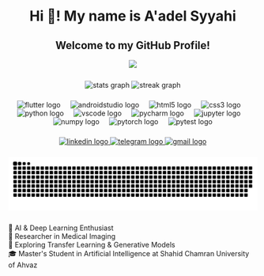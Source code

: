<h1 align="center">Hi 👋! My name is A'adel Syyahi </h1>


<h2 align="center">Welcome to my GitHub Profile!
</h2>

<!-- GIF Section (Moved after introduction) -->
<div align="center">
  <img height="300" src="https://media3.giphy.com/media/v1.Y2lkPTc5MGI3NjExZXc1ZzJjcjhqd3ljZGNtOHd1ZmM1bWNmNHYzNXpqbWp2cDNmZGl6ZSZlcD12MV9pbnRlcm5hbF9naWZfYnlfaWQmY3Q9Zw/kKefeMw8rbMVq/giphy.gif" />
</div>


###

<!-- Stats Section -->
<div align="center">
  <img src="https://github-readme-stats.vercel.app/api?username=adelsayyahi&hide_title=false&hide_rank=false&show_icons=true&include_all_commits=true&count_private=true&disable_animations=false&theme=dracula&locale=en&hide_border=false" height="150" alt="stats graph"  />
  <img src="https://streak-stats.demolab.com?user=adelsayyahi&locale=en&mode=daily&theme=dracula&hide_border=false&border_radius=5" height="150" alt="streak graph"  />
</div>

###


<!-- Skills Section (Icons aligned horizontally and sized equally) -->
<div align="center">
  <img src="https://cdn.jsdelivr.net/gh/devicons/devicon/icons/flutter/flutter-original.svg" height="40" alt="flutter logo" />
  <img width="12" />
  <img src="https://cdn.jsdelivr.net/gh/devicons/devicon/icons/androidstudio/androidstudio-original.svg" height="40" alt="androidstudio logo" />
  <img width="12" />
  <img src="https://cdn.jsdelivr.net/gh/devicons/devicon/icons/html5/html5-original.svg" height="40" alt="html5 logo" />
  <img width="12" />
  <img src="https://cdn.jsdelivr.net/gh/devicons/devicon/icons/css3/css3-original.svg" height="40" alt="css3 logo" />
  <img width="12" />
  <img src="https://cdn.jsdelivr.net/gh/devicons/devicon/icons/python/python-original.svg" height="40" alt="python logo" />
  <img width="12" />
  <img src="https://cdn.jsdelivr.net/gh/devicons/devicon/icons/vscode/vscode-original.svg" height="40" alt="vscode logo" />
  <img width="12" />
  <img src="https://cdn.jsdelivr.net/gh/devicons/devicon/icons/pycharm/pycharm-original.svg" height="40" alt="pycharm logo" />
  <img width="12" />
  <img src="https://cdn.jsdelivr.net/gh/devicons/devicon/icons/jupyter/jupyter-original.svg" height="40" alt="jupyter logo" />
  <img width="12" />
  <img src="https://cdn.jsdelivr.net/gh/devicons/devicon/icons/numpy/numpy-original.svg" height="40" alt="numpy logo" />
  <img width="12" />
  <img src="https://cdn.jsdelivr.net/gh/devicons/devicon/icons/pytorch/pytorch-original.svg" height="40" alt="pytorch logo" />
  <img width="12" />
  <img src="https://cdn.jsdelivr.net/gh/devicons/devicon/icons/pytest/pytest-original.svg" height="40" alt="pytest logo" />
</div>

###

<!-- Social Links Section -->
<div align="center">
  <a href="https://www.linkedin.com/in/a-adel-sayyahi-6b9ab5263/" target="_blank">
    <img src="https://img.shields.io/static/v1?message=LinkedIn&logo=linkedin&label=&color=0077B5&logoColor=white&labelColor=&style=for-the-badge" height="35" alt="linkedin logo" />
  </a>
  <a href="https://t.me/adelsayyahi" target="_blank">
    <img src="https://img.shields.io/static/v1?message=Telegram&logo=telegram&label=&color=2CA5E0&logoColor=white&labelColor=&style=for-the-badge" height="35" alt="telegram logo" />
  </a>
  <a href="adelsayyahi1379@gmail.com" target="_blank">
    <img src="https://img.shields.io/static/v1?message=Gmail&logo=gmail&label=&color=D14836&logoColor=white&labelColor=&style=for-the-badge" height="35" alt="gmail logo" />
  </a>
</div>

###

<!-- GitHub Contribution Snake Animation -->
<div align="center">
  <picture>
    <source media="(prefers-color-scheme: dark)" srcset="https://raw.githubusercontent.com/adelsayyahi/AdelSayyahi_Github_Profile/output/github-contribution-grid-snake-dark.svg">
    <source media="(prefers-color-scheme: light)" srcset="https://raw.githubusercontent.com/adelsayyahi/AdelSayyahi_Github_Profile/output/github-contribution-grid-snake.svg">
    <img alt="github contribution grid snake animation" src="https://raw.githubusercontent.com/adelsayyahi/AdelSayyahi_Github_Profile/output/github-contribution-grid-snake.svg">
  </picture>
</div>

###


<p <br>
🤖 AI & Deep Learning Enthusiast <br>
🏥 Researcher in Medical Imaging <br>
🔭 Exploring Transfer Learning & Generative Models <br>
🎓 Master's Student in Artificial Intelligence at Shahid Chamran University of Ahvaz 

